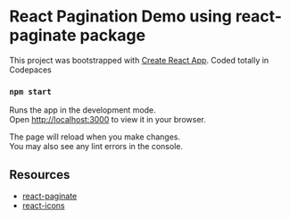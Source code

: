 # React Pagination Demo using react-paginate package
This project was bootstrapped with [Create React App](https://github.com/facebook/create-react-app).
Coded totally in Codepaces

### `npm start`

Runs the app in the development mode.\
Open [http://localhost:3000](http://localhost:3000) to view it in your browser.

The page will reload when you make changes.\
You may also see any lint errors in the console.

## Resources 
- [react-paginate](https://www.npmjs.com/package/react-paginate)
- [react-icons](https://www.npmjs.com/package/react-icons)
